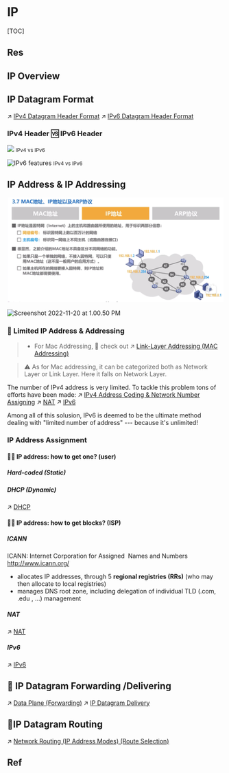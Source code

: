 # IP

[TOC]



## Res


## IP Overview



## IP Datagram Format
↗ [IPv4 Datagram Header Format](IPv4/IPv4%20Datagram%20Header%20Format.md)
↗ [IPv6 Datagram Header Format](IPv6/IPv6%20Datagram%20Header%20Format.md)


### IPv4 Header 🆚 IPv6 Header
![](../../../../../../../Assets/Pics/technologies_white_paper0900aecd8054d37d-03.jpg)
<small>IPv4 vs IPv6</small>


![IPv6 features](../../../../../../../Assets/Pics/image44.png)
<small>IPv4 vs IPv6</small>



## IP Address & IP Addressing
![](../../../../../../Assets/Pics/Screenshot%202023-05-10%20at%2011.08.49%20AM.png)

![Screenshot 2022-11-20 at 1.00.50 PM](../../../../../../../../Assets/Pics/Screenshot%202022-11-20%20at%201.00.50%20PM.png)


### 🎰 Limited IP Address & Addressing

> - For Mac Addressing, 🙈 check out  ↗ [Link-Layer Addressing (MAC Addressing)](../../0x06%20Link%20Layer/📌%20Link%20Layer%20(Switched%20Network)%20Basics/Link-Layer%20Addressing%20(MAC%20Addressing).md)

> ⚠ As for Mac addressing, it can be categorized both as Network Layer or Link Layer. Here it falls on Network Layer.


The number of IPv4 address is very limited. To tackle this problem tons of efforts have been made:
↗ [IPv4 Address Coding & Network Number Assigning](IPv4/IPv4%20Address%20Coding%20&%20Network%20Number%20Assigning.md)
↗ [NAT](../MiddleBoxes/NAT/NAT.md)
↗ [IPv6](IPv6/IPv6.md)

Among all of this solusion, IPv6 is deemed to be the ultimate method dealing with "limited number of address" --- because it's unlimited!


### IP Address Assignment
#### 👐🏼 IP address: how to get one? (user)
##### Hard-coded (Static)

##### DHCP (Dynamic)
↗ [DHCP](../../0x01%20Application%20Layer/Network%20Managements%20&%20Standards/DHCP.md)


#### 👐🏼 IP address: how to get blocks? (ISP)
##### ICANN
ICANN: Internet Corporation for Assigned  Names and Numbers http://www.icann.org/
- allocates IP addresses, through 5 **regional registries (RRs)** (who may then allocate to local registries)
- manages DNS root zone, including delegation of individual TLD (.com, .edu , …) management

##### NAT
↗ [NAT](../MiddleBoxes/NAT/NAT.md)

##### IPv6
↗ [IPv6](IPv6/IPv6.md)



## 🚚 IP Datagram Forwarding /Delivering
↗ [Data Plane (Forwarding)](../🚙%20Data%20Plane%20(Forwarding)/Data%20Plane%20(Forwarding).md)
↗ [IP Datagram Delivery](IP%20Datagram%20Delivery.md)



## 🚏IP Datagram Routing
↗ [Network Routing (IP Address Modes) (Route Selection)](../🎮%20Control%20Plane%20(Routing%20&%20Managements)/Network%20Routing%20(IP%20Address%20Modes)%20(Route%20Selection)/Network%20Routing%20(IP%20Address%20Modes)%20(Route%20Selection).md)



## Ref
